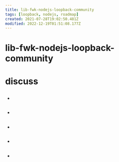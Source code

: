 ```yaml
---
title: lib-fwk-nodejs-loopback-community
tags: [loopback, nodejs, roadmap]
created: 2021-07-28T19:02:50.481Z
modified: 2022-12-19T01:51:08.177Z
---
```


# lib-fwk-nodejs-loopback-community

# discuss

- ## 

- ## 

- ## 

- ## 

- ## 
